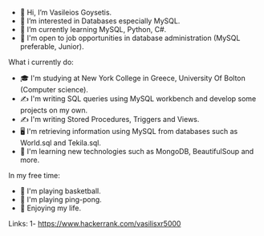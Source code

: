 - 👋 Hi, I’m Vasileios Goysetis.
- 👀 I’m interested in Databases especially MySQL.
- 🌱 I’m currently learning MySQL, Python, C#.
- 🚪 I'm open to job opportunities in database administration (MySQL preferable, Junior).


What i currently do:

- 🎓 I'm studying at New York College in Greece, University Of Bolton (Computer science).
- ✍️ I'm writing SQL queries using MySQL workbench and develop some projects on my own.
- ✍️ I'm writing Stored Procedures, Triggers and Views.
- 🖥️ I'm retrieving information using MySQL from databases such as World.sql and Tekila.sql.
- 📘  I'm learning new technologies such as MongoDB, BeautifulSoup and more.

In my free time:
- 🏀 I'm playing basketball.
- 🏓 I'm playing ping-pong.
- 🌿 Enjoying my life.

Links:
1- https://www.hackerrank.com/vasilisxr5000
